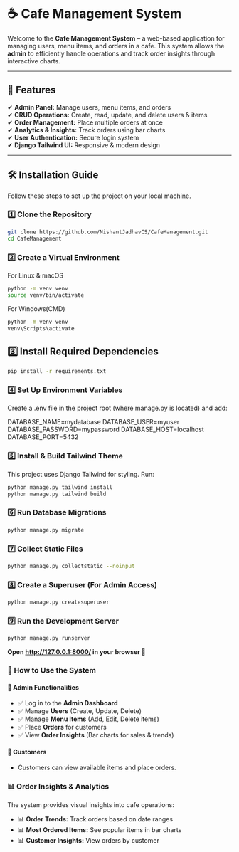 # ☕ Cafe Management System

Welcome to the **Cafe Management System** – a web-based application for managing users, menu items, and orders in a cafe. This system allows the **admin** to efficiently handle operations and track order insights through interactive charts.

---

## 🌟 Features  

✔ **Admin Panel:** Manage users, menu items, and orders  
✔ **CRUD Operations:** Create, read, update, and delete users & items  
✔ **Order Management:** Place multiple orders at once  
✔ **Analytics & Insights:** Track orders using bar charts  
✔ **User Authentication:** Secure login system  
✔ **Django Tailwind UI:** Responsive & modern design  

---

## 🛠️ **Installation Guide**  

Follow these steps to set up the project on your local machine.  

### 1️⃣ **Clone the Repository**  
```bash
git clone https://github.com/NishantJadhavCS/CafeManagement.git
cd CafeManagement
```
### 2️⃣ **Create a Virtual Environment**

For Linux & macOS
```bash
python -m venv venv
source venv/bin/activate
```

For Windows(CMD)
```bash
python -m venv venv
venv\Scripts\activate
```

## **3️⃣ Install Required Dependencies**
```bash
pip install -r requirements.txt
```

### **4️⃣ Set Up Environment Variables**

Create a .env file in the project root (where manage.py is located) and add:

DATABASE_NAME=mydatabase
DATABASE_USER=myuser
DATABASE_PASSWORD=mypassword
DATABASE_HOST=localhost
DATABASE_PORT=5432

### **5️⃣ Install & Build Tailwind Theme**
This project uses Django Tailwind for styling. Run:
```bash
python manage.py tailwind install
python manage.py tailwind build
```


### **6️⃣ Run Database Migrations**
```bash
python manage.py migrate
```

### **7️⃣ Collect Static Files**
```bash
python manage.py collectstatic --noinput
```

### **8️⃣ Create a Superuser (For Admin Access)**
```bash
python manage.py createsuperuser
```

### **9️⃣ Run the Development Server**
```bash
python manage.py runserver
```

**Open http://127.0.0.1:8000/ in your browser 🎉**

### **🎯 How to Use the System**

#### **🔹 Admin Functionalities**
- ✅ Log in to the **Admin Dashboard**  
- ✅ Manage **Users** (Create, Update, Delete)  
- ✅ Manage **Menu Items** (Add, Edit, Delete items)  
- ✅ Place **Orders** for customers  
- ✅ View **Order Insights** (Bar charts for sales & trends)  

#### **🔹 Customers**
- Customers can view available items and place orders.  

### **📊 Order Insights & Analytics**
The system provides visual insights into cafe operations:  
- 📊 **Order Trends:** Track orders based on date ranges  
- 📊 **Most Ordered Items:** See popular items in bar charts  
- 📊 **Customer Insights:** View orders by customer  

